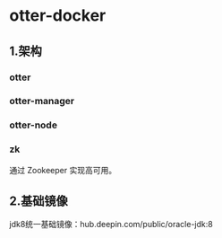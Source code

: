 # otter-docker

## 1.架构


### otter

### otter-manager


### otter-node


### zk
通过 Zookeeper 实现高可用。

## 2.基础镜像
jdk8统一基础镜像：hub.deepin.com/public/oracle-jdk:8

